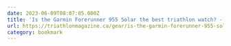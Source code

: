 ```yaml
---
date: 2023-06-09T08:07:05.000Z
title: 'Is the Garmin Forerunner 955 Solar the best triathlon watch? - Triathlon Magazine Canada'
url: https://triathlonmagazine.ca/gear/is-the-garmin-forerunner-955-solar-the-best-triathlon-watch/
category: bookmark
---
```

